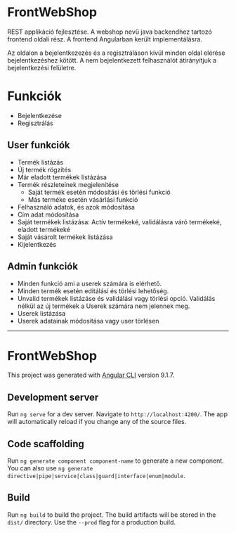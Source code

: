 # FrontWebShop
REST applikáció fejlesztése. A webshop nevű java backendhez tartozó frontend oldali rész.
A frontend Angularban került implementálásra. 

Az oldalon a bejelentkezezés és a regisztráláson kívül minden oldal elérése bejelentkezéshez kötött.
A nem bejelentkezett felhasználót átirányítjuk a bejelentkezési felületre. 

# Funkciók
- Bejelentkezése
- Regisztrálás

## User funkciók
- Termék listázás
- Új termék rögzítés
- Már eladott termékek listázása
- Termék részleteinek megjelenítése
    - Saját termék esetén módosítási és törlési funkció
    - Más terméke esetén vásárlási funkció
- Felhasználó adatok, és azok módosítása
- Cím adat módosítása
- Saját termékek listázása: Actív termékeké, validálásra váró termékeké, eladott termékeké
- Saját vásárolt termékek listázása
- Kijelentkezés

## Admin funkciók
- Minden funkció ami a userek számára is elérhető.
- Minden termék esetén editálási és törlési lehetőség.
- Unvalid termékek listázáse és validálási vagy törlési opció. Validálás nélkül az új termékek a Userek számára nem jelennek meg.
- Userek listázása
- Userek adatainak módosítása vagy user törlésen


-----------------------------------------------
# FrontWebShop
This project was generated with [Angular CLI](https://github.com/angular/angular-cli) version 9.1.7.

## Development server
Run `ng serve` for a dev server. Navigate to `http://localhost:4200/`. The app will automatically reload if you change any of the source files.

## Code scaffolding
Run `ng generate component component-name` to generate a new component. You can also use `ng generate directive|pipe|service|class|guard|interface|enum|module`.

## Build
Run `ng build` to build the project. The build artifacts will be stored in the `dist/` directory. Use the `--prod` flag for a production build.



